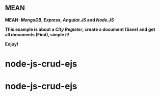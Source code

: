 ## MEAN

**MEAN:  _MongoDB_, _Express_, _Angular.JS_ and _Node.JS_**

**This example is about a _City Register_, create a document (Save) and get all documents (Find), simple it!**

**Enjoy!**




# node-js-crud-ejs
# node-js-crud-ejs

